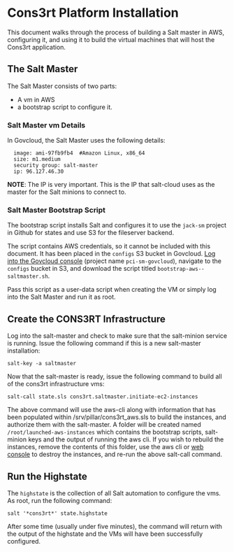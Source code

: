 # Cons3rt Platform Installation

This document walks through the process of building a Salt master in AWS,
configuring it, and using it to build the virtual machines that will host
the Cons3rt application.

## The Salt Master
The Salt Master consists of two parts: 

- A vm in AWS
- a bootstrap script to configure it.

### Salt Master vm Details
In Govcloud, the Salt Master uses the following details:

```
  image: ami-97fb9fb4  #Amazon Linux, x86_64
  size: m1.medium
  security group: salt-master
  ip: 96.127.46.30
```

**NOTE**: The IP is very important. This is the IP that salt-cloud uses as the master for the Salt minions to connect to.

### Salt Master Bootstrap Script
The bootstrap script installs Salt and configures it to use the `jack-sm` project in Github for states and use S3 for the fileserver backend.

The script contains AWS credentials, so it cannot be included
with this document. It has been placed in the `configs` S3 bucket in
Govcloud. [Log into the Govcloud console](https://signin.amazonaws-us-gov.com) (project name `pci-sm-govcloud`),
navigate to the `configs` bucket in S3, and download the script titled `bootstrap-aws--saltmaster.sh`.

Pass this script as a user-data script when creating the VM or simply log into the Salt Master and run it as root. 

## Create the CONS3RT Infrastructure
Log into the salt-master and check to make sure that the salt-minion service is running. Issue the following command if this is a new salt-master installation:

```
salt-key -a saltmaster
```

Now that the salt-master is ready, issue the following command to build all of the cons3rt infrastructure vms:

```
salt-call state.sls cons3rt.saltmaster.initiate-ec2-instances
```

The above command will use the aws-cli along with information that has been populated within /srv/pillar/cons3rt_aws.sls to build the instances, and authorize
them with the salt-master. A folder will be created named `/root/launched-aws-instances` which contains the bootstrap scripts, salt-minion
keys and the output of running the aws cli. If you wish to rebuild the instances, remove the contents of this folder, use the aws cli or [web console](https://signin.amazonaws-us-gov.com)
 to destroy the instances, and re-run the above salt-call command. 

## Run the Highstate
The `highstate` is the collection of all Salt automation to configure the vms. As root, run the following command:

```
salt '*cons3rt*' state.highstate
```

After some time (usually under five minutes), the command will return with the output of the highstate and the VMs will have been successfully configured.
